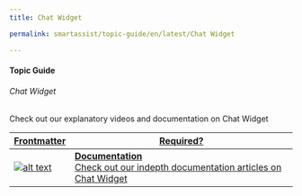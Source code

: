 ```yaml
---
title: Chat Widget

permalink: smartassist/topic-guide/en/latest/Chat Widget     

---
```

#### Topic Guide
###### Chat Widget

   Check out our explanatory videos and documentation on Chat Widget
    

<a class="doc-link" target="_blank" href="https://docs.kore.ai/smartassist/settings/chat-widget/">
 

| Frontmatter | Required? |
|-------------|-------------|
| ![alt text](images/docIcon.svg "Title") | **Documentation**  <br /> Check out our indepth documentation articles on Chat Widget | 


</a>